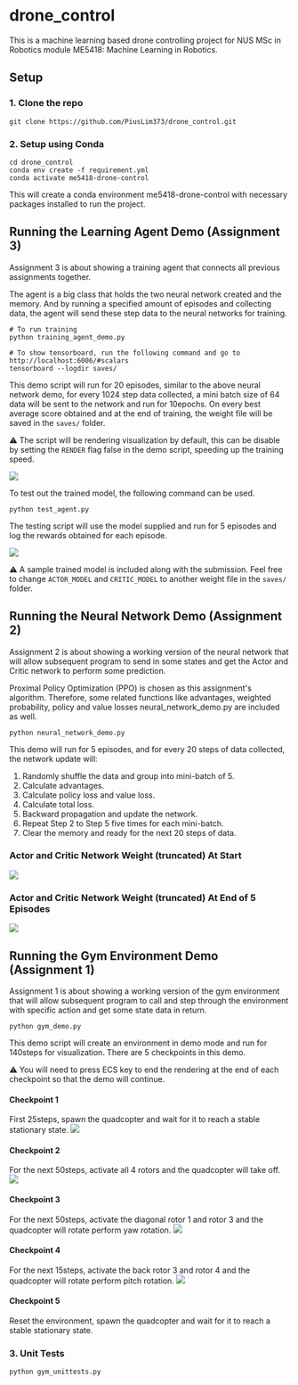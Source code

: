 # drone_control
This is a machine learning based drone controlling project for NUS MSc in Robotics module ME5418: Machine Learning in Robotics.

## Setup
### 1. Clone the repo
```
git clone https://github.com/PiusLim373/drone_control.git
```
### 2. Setup using Conda
```
cd drone_control
conda env create -f requirement.yml
conda activate me5418-drone-control
```
This will create a conda environment me5418-drone-control with necessary packages installed to run the project.

## Running the Learning Agent Demo (Assignment 3) 
Assignment 3 is about showing a training agent that connects all previous assignments together.

The agent is a big class that holds the two neural network created and the memory. And by running a specified amount of episodes and collecting data, the agent will send these step data to the neural networks for training.  
``` 
# To run training
python training_agent_demo.py

# To show tensorboard, run the following command and go to http://localhost:6006/#scalars
tensorboard --logdir saves/ 
```
This demo script will run for 20 episodes, similar to the above neural network demo, for every 1024 step data collected, a mini batch size of 64 data will be sent to the network and run for 10epochs. On every best average score obtained and at the end of training, the weight file will be saved in the `saves/` folder.

:warning: The script will be rendering visualization by default, this can be disable by setting the `RENDER` flag false in the demo script, speeding up the training speed.

![](asset/docs/training_agent_output.png)


To test out the trained model, the following command can be used. 
```
python test_agent.py
```
The testing script will use the model supplied and run for 5 episodes and log the rewards obtained for each episode.

![](asset/docs/testing_agent_output.png)

:warning: A sample trained model is included along with the submission. Feel free to change `ACTOR_MODEL` and `CRITIC_MODEL` to another weight file in the `saves/` folder.

## Running the Neural Network Demo (Assignment 2) 
Assignment 2 is about showing a working version of the neural network that will allow subsequent program to send in some states and get the Actor and Critic network to perform some prediction.

Proximal Policy Optimization (PPO) is chosen as this assignment's algorithm. Therefore, some related functions like advantages, weighted probability, policy and value losses neural_network_demo.py are included as well.  
``` 
python neural_network_demo.py
```
This demo will run for 5 episodes, and for every 20 steps of data collected, the network update will:
1. Randomly shuffle the data and group into mini-batch of 5.
2. Calculate advantages.
3. Calculate policy loss and value loss.
4. Calculate total loss.
5. Backward propagation and update the network.
6. Repeat Step 2 to Step 5 five times for each mini-batch.
7. Clear the memory and ready for the next 20 steps of data.

### Actor and Critic Network Weight (truncated) At Start
![](asset/docs/actor_critic_weight_start.png)

### Actor and Critic Network Weight (truncated) At End of 5 Episodes
![](asset/docs/actor_critic_weight_end.png)

## Running the Gym Environment Demo (Assignment 1)
Assignment 1 is about showing a working version of the gym environment that will allow subsequent program to call and step through the environment with specific action and get some state data in return.
``` 
python gym_demo.py
```
This demo script will create an environment in demo mode and run for 140steps for visualization. There are 5 checkpoints in this demo.

:warning: You will need to press ECS key to end the rendering at the end of each checkpoint so that the demo will continue.

#### Checkpoint 1
First 25steps, spawn the quadcopter and wait for it to reach a stable stationary state.
![](asset/docs/drone_stationary.png)

#### Checkpoint 2
For the next 50steps, activate all 4 rotors and the quadcopter will take off.
![](asset/docs/drone_tookoff.png)

#### Checkpoint 3
For the next 50steps, activate the diagonal rotor 1 and rotor 3 and the quadcopter will rotate perform yaw rotation.
![](asset/docs/drone_yaw_rotation.png)

#### Checkpoint 4
For the next 15steps, activate the back rotor 3 and rotor 4 and the quadcopter will rotate perform pitch rotation.
![](asset/docs/drone_pitch_rotation.png)

#### Checkpoint 5
Reset the environment, spawn the quadcopter and wait for it to reach a stable stationary state.

### 3. Unit Tests
```
python gym_unittests.py
```